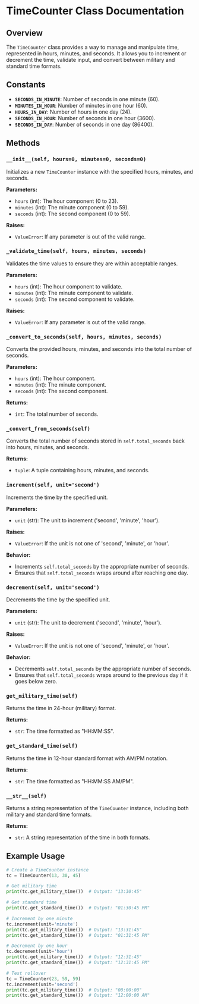 # TimeCounter Class Documentation

## Overview
The `TimeCounter` class provides a way to manage and manipulate time, represented in hours, minutes, and seconds. It allows you to increment or decrement the time, validate input, and convert between military and standard time formats.

## Constants
- **`SECONDS_IN_MINUTE`**: Number of seconds in one minute (60).
- **`MINUTES_IN_HOUR`**: Number of minutes in one hour (60).
- **`HOURS_IN_DAY`**: Number of hours in one day (24).
- **`SECONDS_IN_HOUR`**: Number of seconds in one hour (3600).
- **`SECONDS_IN_DAY`**: Number of seconds in one day (86400).

## Methods

### `__init__(self, hours=0, minutes=0, seconds=0)`
Initializes a new `TimeCounter` instance with the specified hours, minutes, and seconds.

**Parameters:**
- `hours` (int): The hour component (0 to 23).
- `minutes` (int): The minute component (0 to 59).
- `seconds` (int): The second component (0 to 59).

**Raises:**
- `ValueError`: If any parameter is out of the valid range.

### `_validate_time(self, hours, minutes, seconds)`
Validates the time values to ensure they are within acceptable ranges.

**Parameters:**
- `hours` (int): The hour component to validate.
- `minutes` (int): The minute component to validate.
- `seconds` (int): The second component to validate.

**Raises:**
- `ValueError`: If any parameter is out of the valid range.

### `_convert_to_seconds(self, hours, minutes, seconds)`
Converts the provided hours, minutes, and seconds into the total number of seconds.

**Parameters:**
- `hours` (int): The hour component.
- `minutes` (int): The minute component.
- `seconds` (int): The second component.

**Returns:**
- `int`: The total number of seconds.

### `_convert_from_seconds(self)`
Converts the total number of seconds stored in `self.total_seconds` back into hours, minutes, and seconds.

**Returns:**
- `tuple`: A tuple containing hours, minutes, and seconds.

### `increment(self, unit='second')`
Increments the time by the specified unit.

**Parameters:**
- `unit` (str): The unit to increment ('second', 'minute', 'hour').

**Raises:**
- `ValueError`: If the unit is not one of 'second', 'minute', or 'hour'.

**Behavior:**
- Increments `self.total_seconds` by the appropriate number of seconds.
- Ensures that `self.total_seconds` wraps around after reaching one day.

### `decrement(self, unit='second')`
Decrements the time by the specified unit.

**Parameters:**
- `unit` (str): The unit to decrement ('second', 'minute', 'hour').

**Raises:**
- `ValueError`: If the unit is not one of 'second', 'minute', or 'hour'.

**Behavior:**
- Decrements `self.total_seconds` by the appropriate number of seconds.
- Ensures that `self.total_seconds` wraps around to the previous day if it goes below zero.

### `get_military_time(self)`
Returns the time in 24-hour (military) format.

**Returns:**
- `str`: The time formatted as "HH:MM:SS".

### `get_standard_time(self)`
Returns the time in 12-hour standard format with AM/PM notation.

**Returns:**
- `str`: The time formatted as "HH:MM:SS AM/PM".

### `__str__(self)`
Returns a string representation of the `TimeCounter` instance, including both military and standard time formats.

**Returns:**
- `str`: A string representation of the time in both formats.

## Example Usage

```python
# Create a TimeCounter instance
tc = TimeCounter(13, 30, 45)

# Get military time
print(tc.get_military_time())  # Output: "13:30:45"

# Get standard time
print(tc.get_standard_time())  # Output: "01:30:45 PM"

# Increment by one minute
tc.increment(unit='minute')
print(tc.get_military_time())  # Output: "13:31:45"
print(tc.get_standard_time())  # Output: "01:31:45 PM"

# Decrement by one hour
tc.decrement(unit='hour')
print(tc.get_military_time())  # Output: "12:31:45"
print(tc.get_standard_time())  # Output: "12:31:45 PM"

# Test rollover
tc = TimeCounter(23, 59, 59)
tc.increment(unit='second')
print(tc.get_military_time())  # Output: "00:00:00"
print(tc.get_standard_time())  # Output: "12:00:00 AM"
